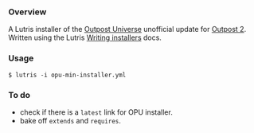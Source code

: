 ### Overview

A Lutris installer of the [Outpost
Universe](https://www.outpost2.net/outpost2.html) unofficial update for
[Outpost 2](https://lutris.net/games/outpost-2-divided-destiny/).
Written using the Lutris [Writing
installers](https://github.com/lutris/lutris/blob/master/docs/installers.rst)
docs.

### Usage

`$ lutris -i opu-min-installer.yml`

### To do

- check if there is a `latest` link for OPU installer.
- bake off `extends` and `requires`.
